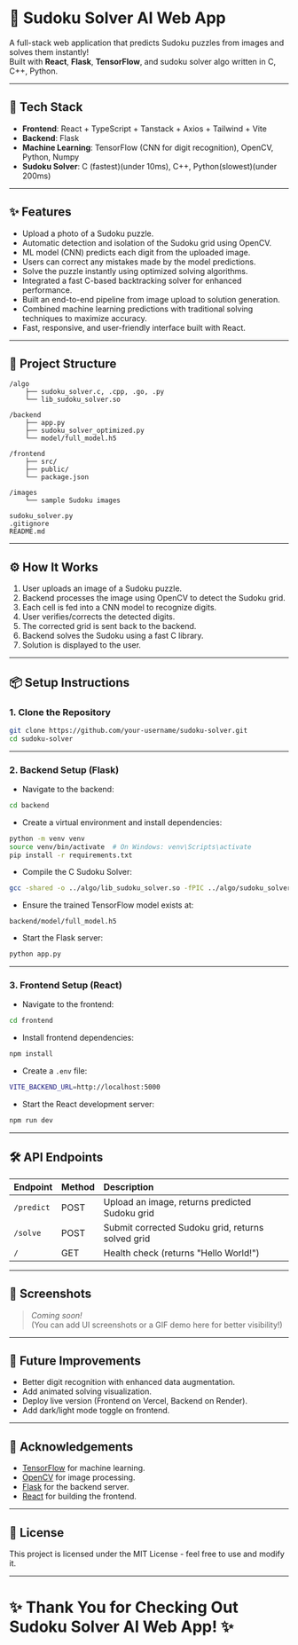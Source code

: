 # 🧩 Sudoku Solver AI Web App

A full-stack web application that predicts Sudoku puzzles from images and solves them instantly!  
Built with **React**, **Flask**, **TensorFlow**, and sudoku solver algo written in C, C++, Python.

---

## 🚀 Tech Stack
- **Frontend**: React + TypeScript + Tanstack + Axios + Tailwind + Vite
- **Backend**: Flask
- **Machine Learning**: TensorFlow (CNN for digit recognition), OpenCV, Python, Numpy
- **Sudoku Solver**: C (fastest)(under 10ms), C++, Python(slowest)(under 200ms)

---

## ✨ Features
- Upload a photo of a Sudoku puzzle.
- Automatic detection and isolation of the Sudoku grid using OpenCV.
- ML model (CNN) predicts each digit from the uploaded image.
- Users can correct any mistakes made by the model predictions.
- Solve the puzzle instantly using optimized solving algorithms.
- Integrated a fast C-based backtracking solver for enhanced performance.
- Built an end-to-end pipeline from image upload to solution generation.
- Combined machine learning predictions with traditional solving techniques to maximize accuracy.
- Fast, responsive, and user-friendly interface built with React.


---

## 📂 Project Structure
```
/algo
    ├── sudoku_solver.c, .cpp, .go, .py
    └── lib_sudoku_solver.so

/backend
    ├── app.py
    ├── sudoku_solver_optimized.py
    └── model/full_model.h5

/frontend
    ├── src/
    ├── public/
    └── package.json

/images
    └── sample Sudoku images

sudoku_solver.py
.gitignore
README.md
```

---

## ⚙️ How It Works
1. User uploads an image of a Sudoku puzzle.
2. Backend processes the image using OpenCV to detect the Sudoku grid.
3. Each cell is fed into a CNN model to recognize digits.
4. User verifies/corrects the detected digits.
5. The corrected grid is sent back to the backend.
6. Backend solves the Sudoku using a fast C library.
7. Solution is displayed to the user.

---

## 📦 Setup Instructions

### 1. Clone the Repository
```bash
git clone https://github.com/your-username/sudoku-solver.git
cd sudoku-solver
```

---

### 2. Backend Setup (Flask)
- Navigate to the backend:
```bash
cd backend
```

- Create a virtual environment and install dependencies:
```bash
python -m venv venv
source venv/bin/activate  # On Windows: venv\Scripts\activate
pip install -r requirements.txt
```

- Compile the C Sudoku Solver:
```bash
gcc -shared -o ../algo/lib_sudoku_solver.so -fPIC ../algo/sudoku_solver.c
```

- Ensure the trained TensorFlow model exists at:
```
backend/model/full_model.h5
```

- Start the Flask server:
```bash
python app.py
```

---

### 3. Frontend Setup (React)
- Navigate to the frontend:
```bash
cd frontend
```

- Install frontend dependencies:
```bash
npm install
```

- Create a `.env` file:
```bash
VITE_BACKEND_URL=http://localhost:5000
```

- Start the React development server:
```bash
npm run dev
```

---

## 🛠 API Endpoints

| Endpoint | Method | Description |
|:---------|:-------|:------------|
| `/predict` | POST | Upload an image, returns predicted Sudoku grid |
| `/solve`   | POST | Submit corrected Sudoku grid, returns solved grid |
| `/`        | GET  | Health check (returns "Hello World!") |

---

## 📸 Screenshots
> _Coming soon!_  
> (You can add UI screenshots or a GIF demo here for better visibility!)

---

## 🧠 Future Improvements
- Better digit recognition with enhanced data augmentation.
- Add animated solving visualization.
- Deploy live version (Frontend on Vercel, Backend on Render).
- Add dark/light mode toggle on frontend.

---

## 🙏 Acknowledgements
- [TensorFlow](https://www.tensorflow.org/) for machine learning.
- [OpenCV](https://opencv.org/) for image processing.
- [Flask](https://flask.palletsprojects.com/) for the backend server.
- [React](https://react.dev/) for building the frontend.

---

## 📜 License
This project is licensed under the MIT License - feel free to use and modify it.

---

# ✨ Thank You for Checking Out Sudoku Solver AI Web App! ✨
